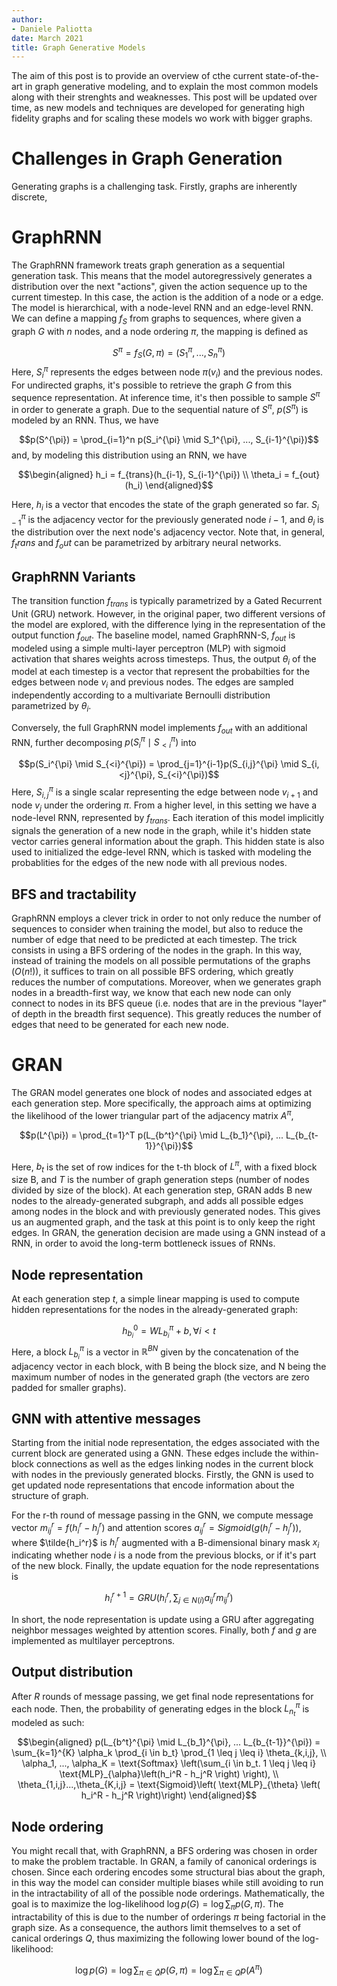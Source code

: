 ```yaml
---
author:
- Daniele Paliotta
date: March 2021
title: Graph Generative Models
---
```


The aim of this post is to provide an overview of cthe current state-of-the-art in graph generative modeling, and to explain the most common models along with their strenghts and weaknesses. This post will be updated over time, as new models and techniques are developed for generating high fidelity graphs and for scaling these models wo work with bigger graphs.

# Challenges in Graph Generation

Generating graphs is a challenging task. Firstly, graphs are inherently discrete, 

GraphRNN
========

The GraphRNN framework treats graph generation as a sequential
generation task. This means that the model autoregressively generates a
distribution over the next \"actions\", given the action sequence up to
the current timestep. In this case, the action is the addition of a node
or a edge. The model is hierarchical, with a node-level RNN and an
edge-level RNN. We can define a mapping $f_S$ from graphs to sequences,
where given a graph $G$ with $n$ nodes, and a node ordering $\pi$, the
mapping is defined as

$$S^{\pi} = f_S(G, \pi) = (S_1^{\pi}, ..., S_n^{\pi})$$ Here,
$S_i^{\pi}$ represents the edges between node $\pi(v_i)$ and the
previous nodes. For undirected graphs, it's possible to retrieve the
graph $G$ from this sequence representation. At inference time, it's
then possible to sample $S^{\pi}$ in order to generate a graph. Due to
the sequential nature of $S^\pi$, $p(S^{\pi})$ is modeled by an RNN.
Thus, we have

$$p(S^{\pi}) = \prod_{i=1}^n p(S_i^{\pi} \mid S_1^{\pi}, ..., S_{i-1}^{\pi})$$
and, by modeling this distribution using an RNN, we have

$$\begin{aligned}
    h_i = f_{trans}(h_{i-1}, S_{i-1}^{\pi}) \\
    \theta_i = f_{out}(h_i)
\end{aligned}$$ 

Here, $h_i$ is a vector that encodes the state of the
graph generated so far. $S_{i-1}^{\pi}$ is the adjacency vector for the
previously generated node $i-1$, and $\theta_i$ is the distribution over
the next node's adjacency vector. Note that, in general, $f_trans$ and
$f_out$ can be parametrized by arbitrary neural networks.

GraphRNN Variants
-----------------

The transition function $f_{trans}$ is typically parametrized by a Gated
Recurrent Unit (GRU) network. However, in the original paper, two
different versions of the model are explored, with the difference lying
in the representation of the output function $f_{out}$. The baseline
model, named GraphRNN-S, $f_{out}$ is modeled using a simple multi-layer
perceptron (MLP) with sigmoid activation that shares weights across
timesteps. Thus, the output $\theta_i$ of the model at each timestep is
a vector that represent the probabilties for the edges between node
$v_i$ and previous nodes. The edges are sampled independently according
to a multivariate Bernoulli distribution parametrized by $\theta_i$.

Conversely, the full GraphRNN model implements $f_{out}$ with an
additional RNN, further decomposing $p(S_i^{\pi} \mid S_{<i}^{\pi})$
into

$$p(S_i^{\pi} \mid S_{<i}^{\pi}) = \prod_{j=1}^{i-1}p(S_{i,j}^{\pi} \mid S_{i,<j}^{\pi}, S_{<i}^{\pi})$$
Here, $S_{i,j}^{\pi}$ is a single scalar representing the edge between
node $v_{i+1}$ and node $v_j$ under the ordering $\pi$. From a higher
level, in this setting we have a node-level RNN, represented by
$f_{trans}$. Each iteration of this model implicitly signals the
generation of a new node in the graph, while it's hidden state vector
carries general information about the graph. This hidden state is also
used to initialized the edge-level RNN, which is tasked with modeling
the probablities for the edges of the new node with all previous nodes.

BFS and tractability
--------------------

GraphRNN employs a clever trick in order to not only reduce the number
of sequences to consider when training the model, but also to reduce the
number of edge that need to be predicted at each timestep. The trick
consists in using a BFS ordering of the nodes in the graph. In this way,
instead of training the models on all possible permutations of the
graphs ($O(n!)$), it suffices to train on all possible BFS ordering,
which greatly reduces the number of computations. Moreover, when we
generates graph nodes in a breadth-first way, we know that each new node
can only connect to nodes in its BFS queue (i.e. nodes that are in the
previous \"layer\" of depth in the breadth first sequence). This greatly
reduces the number of edges that need to be generated for each new node.

GRAN
====

The GRAN model generates one block of nodes and associated edges at each
generation step. More specifically, the approach aims at optimizing the
likelihood of the lower triangular part of the adjacency matrix
$A^{\pi}$,

$$p(L^{\pi}) = \prod_{t=1}^T p(L_{b^t}^{\pi} \mid L_{b_1}^{\pi}, ... L_{b_{t-1}}^{\pi})$$

Here, $b_t$ is the set of row indices for the t-th block of $L^{\pi}$,
with a fixed block size B, and $T$ is the number of graph generation
steps (number of nodes divided by size of the block). At each generation
step, GRAN adds B new nodes to the already-generated subgraph, and adds
all possible edges among nodes in the block and with previously
generated nodes. This gives us an augmented graph, and the task at this
point is to only keep the right edges. In GRAN, the generation decision
are made using a GNN instead of a RNN, in order to avoid the long-term
bottleneck issues of RNNs.

Node representation
-------------------

At each generation step $t$, a simple linear mapping is used to compute
hidden representations for the nodes in the already-generated graph:

$$h_{b_i}^0 = WL_{b_i}^{\pi} + b, \forall i < t$$ Here, a block
$L_{b_i}^{\pi}$ is a vector in $\mathbb{R}^{BN}$ given by the
concatenation of the adjacency vector in each block, with B being the
block size, and N being the maximum number of nodes in the generated
graph (the vectors are zero padded for smaller graphs).

GNN with attentive messages
---------------------------

Starting from the initial node representation, the edges associated with
the current block are generated using a GNN. These edges include the
within-block connections as well as the edges linking nodes in the
current block with nodes in the previously generated blocks. Firstly,
the GNN is used to get updated node representations that encode
information about the structure of graph.

For the r-th round of message passing in the GNN, we compute message
vector $m^r_{ij} = f(h_i^r - h_j^r)$ and attention scores
$a_{ij}^r = Sigmoid(g(h_i^r - h_j^r))$, where $\tilde{h_i^r}$ is $h_i^r$
augmented with a B-dimensional binary mask $x_i$ indicating whether node
$i$ is a node from the previous blocks, or if it's part of the new
block. Finally, the update equation for the node representations is

$$h_i^{r+1} = GRU(h_i^r, \sum_{j \in N(i)} a_{ij}^r m_{ij}^r)$$

In short, the node representation is update using a GRU after
aggregating neighbor messages weighted by attention scores. Finally,
both $f$ and $g$ are implemented as multilayer perceptrons.

Output distribution
-------------------

After $R$ rounds of message passing, we get final node representations
for each node. Then, the probability of generating edges in the block
$L^{\pi}_{n_t}$ is modeled as such:

$$\begin{aligned}
        p(L_{b^t}^{\pi} \mid L_{b_1}^{\pi}, ... L_{b_{t-1}}^{\pi}) = \sum_{k=1}^{K} \alpha_k \prod_{i \in b_t} \prod_{1 \leq j \leq i} \theta_{k,i,j}, \\
        \alpha_1, ..., \alpha_K = \text{Softmax} \left(\sum_{i \in b_t. 1 \leq j \leq i} \text{MLP}_{\alpha}\left(h_i^R - h_j^R \right) \right), \\
        \theta_{1,i,j}...,\theta_{K,i,j} = \text{Sigmoid}\left( \text{MLP}_{\theta} \left( h_i^R - h_j^R \right)\right)
    \end{aligned}$$

Node ordering
-------------

You might recall that, with GraphRNN, a BFS ordering was chosen in order
to make the problem tractable. In GRAN, a family of canonical orderings
is chosen. Since each ordering encodes some structural bias about the
graph, in this way the model can consider multiple biases while still
avoiding to run in the intractability of all of the possible node
orderings. Mathematically, the goal is to maximize the log-likelihood
$\log p(G) = \log \sum_{\pi} p(G, \pi)$. The intractability of this is
due to the number of orderings $\pi$ being factorial in the graph size.
As a consequence, the authors limit themselves to a set of canical
orderings $Q$, thus maximizing the following lower bound of the
log-likelihood:

$$\log p(G) = \log \sum_{\pi \in \tilde{Q}} p(G, \pi) = \log \sum_{\pi \in Q}p(A^{\pi})$$
